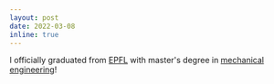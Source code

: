 ```yaml
---
layout: post
date: 2022-03-08
inline: true
---
```


I officially graduated from [EPFL](https://www.epfl.ch/en/) with master's degree in [mechanical engineering](https://sti.epfl.ch/research/institutes/igm/education/master/)!
